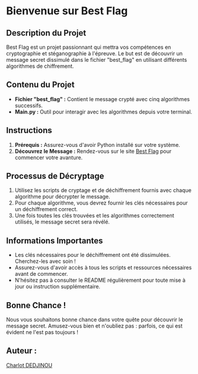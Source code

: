 # Bienvenue sur Best Flag

## Description du Projet

Best Flag est un projet passionnant qui mettra vos compétences en cryptographie et stéganographie à l'épreuve. Le but est de découvrir un message secret dissimulé dans le fichier "best_flag" en utilisant différents algorithmes de chiffrement.

## Contenu du Projet

- **Fichier "best_flag" :** Contient le message crypté avec cinq algorithmes successifs.
- **Main.py :** Outil pour interagir avec les algorithmes depuis votre terminal.

## Instructions

1. **Prérequis :** Assurez-vous d'avoir Python installé sur votre système.
2. **Découvrez le Message :** Rendez-vous sur le site [Best Flag](https://best-flag.vercel.app) pour commencer votre avanture.

## Processus de Décryptage

1. Utilisez les scripts de cryptage et de déchiffrement fournis avec chaque algorithme pour décrypter le message.
2. Pour chaque algorithme, vous devrez fournir les clés nécessaires pour un déchiffrement correct.
3. Une fois toutes les clés trouvées et les algorithmes correctement utilisés, le message secret sera révélé.

## Informations Importantes

- Les clés nécessaires pour le déchiffrement ont été dissimulées. Cherchez-les avec soin !
- Assurez-vous d'avoir accès à tous les scripts et ressources nécessaires avant de commencer.
- N'hésitez pas à consulter le README régulièrement pour toute mise à jour ou instruction supplémentaire.

## Bonne Chance !

Nous vous souhaitons bonne chance dans votre quête pour découvrir le message secret. Amusez-vous bien et n'oubliez pas : parfois, ce qui est évident ne l'est pas toujours !

## Auteur : 
[Charlot DEDJINOU](https://charlot-dedjinou.vercel.app)